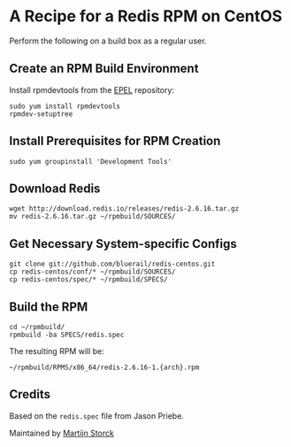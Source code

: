 # A Recipe for a Redis RPM on CentOS

Perform the following on a build box as a regular user.

## Create an RPM Build Environment

Install rpmdevtools from the [EPEL][epel] repository:

    sudo yum install rpmdevtools
    rpmdev-setuptree

## Install Prerequisites for RPM Creation

    sudo yum groupinstall 'Development Tools'

## Download Redis

    wget http://download.redis.io/releases/redis-2.6.16.tar.gz
    mv redis-2.6.16.tar.gz ~/rpmbuild/SOURCES/

## Get Necessary System-specific Configs

    git clone git://github.com/bluerail/redis-centos.git
    cp redis-centos/conf/* ~/rpmbuild/SOURCES/
    cp redis-centos/spec/* ~/rpmbuild/SPECS/

## Build the RPM

    cd ~/rpmbuild/
    rpmbuild -ba SPECS/redis.spec

The resulting RPM will be:

    ~/rpmbuild/RPMS/x86_64/redis-2.6.16-1.{arch}.rpm

## Credits

Based on the `redis.spec` file from Jason Priebe.

Maintained by [Martijn Storck](martijn@bluerail.nl)

[EPEL]: http://fedoraproject.org/wiki/EPEL#How_can_I_use_these_extra_packages.3F

